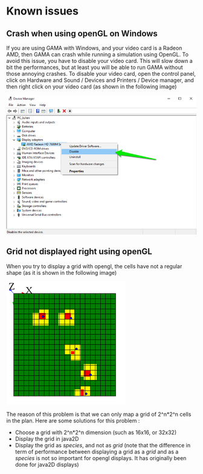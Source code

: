 # Known issues

[//]: # (keyword|concept_opengl)
## Crash when using openGL on Windows

If you are using GAMA with Windows, and your video card is a Radeon AMD, then GAMA can crash while running a simulation using OpenGL. To avoid this issue, you have to disable your video card. This will slow down a bit the performances, but at least you will be able to run GAMA without those annoying crashes.
To disable your video card, open the control panel, click on Hardware and Sound / Devices and Printers / Device manager, and then right click on your video card (as shown in the following image)

![resources/images/recipes/disable_amd_radeon.png](resources/images/recipes/disable_amd_radeon.png)

[//]: # (keyword|concept_grid)
## Grid not displayed right using openGL

When you try to display a grid with opengl, the cells have not a regular shape (as it is shown in the following image)

![resources/images/recipes/grid_display_problem.png](resources/images/recipes/grid_display_problem.png)

The reason of this problem is that we can only map a grid of 2^n*2^n cells in the plan. Here are some solutions for this problem :
- Choose a grid with 2^n*2^n dimension (such as 16x16, or 32x32)
- Display the grid in java2D
- Display the grid as _species_, and not as _grid_ (note that the difference in term of performance between displaying a grid as a _grid_ and as a _species_ is not so important for opengl displays. It has originally been done for java2D displays)